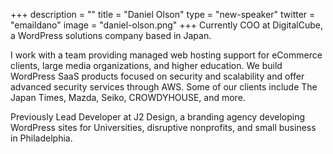 +++
description = ""
title = "Daniel Olson"
type = "new-speaker"
twitter = "emaildano"
image = "daniel-olson.png"
+++
Currently COO at DigitalCube, a WordPress solutions company based in Japan.

I work with a team providing managed web hosting support for eCommerce clients, large media organizations, and higher education. We build WordPress SaaS products focused on security and scalability and offer advanced security services through AWS. Some of our clients include The Japan Times, Mazda, Seiko, CROWDYHOUSE, and more.

Previously Lead Developer at J2 Design, a branding agency developing WordPress sites for Universities, disruptive nonprofits, and small business in Philadelphia.
